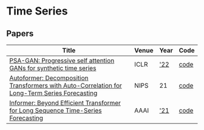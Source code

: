 # Time Series 
## Papers
| Title | Venue | Year | Code |
|-|-|-|-|
| [PSA-GAN: Progressive self attention GANs for synthetic time series](https://www.amazon.science/publications/psa-gan-progressive-self-attention-gans-for-synthetic-time-series) | ICLR | ['22](https://aaai.org/Conferences/AAAI-21/aaai21call/#) | [code](https://github.com/awslabs/gluon-ts/tree/dev/src) |
| [Autoformer: Decomposition Transformers with Auto-Correlation for Long-Term Series Forecasting]() | NIPS | 21 | [code](https://github.com/thuml/Autoformer) |
| [Informer: Beyond Efficient Transformer for Long Sequence Time-Series Forecasting](https://arxiv.org/abs/2012.07436) | AAAI | ['21](https://aaai.org/Conferences/AAAI-21/aaai21call/#) | [code](https://github.com/zhouhaoyi/Informer2020) |
